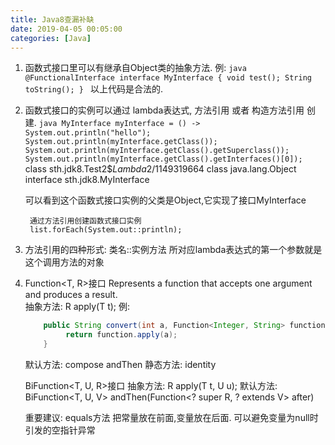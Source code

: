 ```yaml
---
title: Java8查漏补缺
date: 2019-04-05 00:05:00
categories: [Java]
---
```



1. 函数式接口里可以有继承自Object类的抽象方法.
    例:
        ```java
        @FunctionalInterface
        interface MyInterface {
            void test();
            String toString();
        }
        ```
    以上代码是合法的.
2. 函数式接口的实例可以通过 lambda表达式, 方法引用 或者 构造方法引用 创建.
        ```java
        MyInterface myInterface = () -> System.out.println("hello");
        System.out.println(myInterface.getClass());
        System.out.println(myInterface.getClass().getSuperclass());
        System.out.println(myInterface.getClass().getInterfaces()[0]);
        ```
        class sth.jdk8.Test2$$Lambda$2/1149319664
        class java.lang.Object
        interface sth.jdk8.MyInterface
        
    可以看到这个函数式接口实例的父类是Object,它实现了接口MyInterface

        通过方法引用创建函数式接口实例
        list.forEach(System.out::println);

3. 方法引用的四种形式:
     类名::实例方法 所对应lambda表达式的第一个参数就是这个调用方法的对象

4. Function<T, R>接口
    Represents a function that accepts one argument and produces a result.    
    抽象方法:     R apply(T t);
    例:
    ```java
        public String convert(int a, Function<Integer, String> function) {
             return function.apply(a);
        }
    ```
    默认方法: compose andThen
    静态方法: identity

    BiFunction<T, U, R>接口
    抽象方法: R apply(T t, U u);
    默认方法: <V> BiFunction<T, U, V> andThen(Function<? super R, ? extends V> after)

    重要建议: equals方法 把常量放在前面,变量放在后面. 可以避免变量为null时引发的空指针异常
